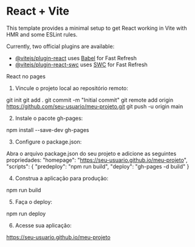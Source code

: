 # React + Vite

This template provides a minimal setup to get React working in Vite with HMR and some ESLint rules.

Currently, two official plugins are available:

- [@vitejs/plugin-react](https://github.com/vitejs/vite-plugin-react/blob/main/packages/plugin-react/README.md) uses [Babel](https://babeljs.io/) for Fast Refresh
- [@vitejs/plugin-react-swc](https://github.com/vitejs/vite-plugin-react-swc) uses [SWC](https://swc.rs/) for Fast Refresh

React no pages

1. Vincule o projeto local ao repositório remoto:

git init
git add .
git commit -m "Initial commit"
git remote add origin https://github.com/seu-usuario/meu-projeto.git
git push -u origin main

2. Instale o pacote gh-pages:

npm install --save-dev gh-pages

3. Configure o package.json:

Abra o arquivo package.json do seu projeto e adicione as seguintes propriedades:
"homepage": "https://seu-usuario.github.io/meu-projeto",
"scripts": {
  "predeploy": "npm run build",
  "deploy": "gh-pages -d build"
}

4. Construa a aplicação para produção:

npm run build

5. Faça o deploy:

npm run deploy

6. Acesse sua aplicação:

https://seu-usuario.github.io/meu-projeto
